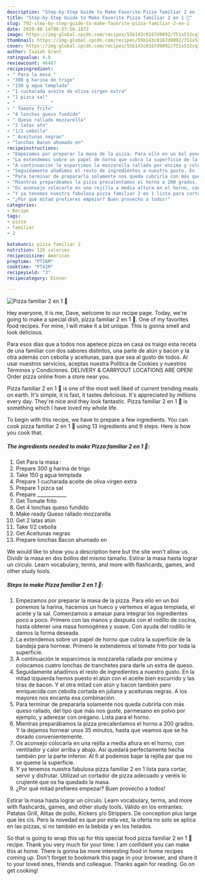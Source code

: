 ```yaml
---
description: "Step-by-Step Guide to Make Favorite Pizza familiar 2 en 1 🍕"
title: "Step-by-Step Guide to Make Favorite Pizza familiar 2 en 1 🍕"
slug: 792-step-by-step-guide-to-make-favorite-pizza-familiar-2-en-1
date: 2020-08-14T06:57:56.187Z
image: https://img-global.cpcdn.com/recipes/55b143c0167d9092/751x532cq70/pizza-familiar-2-en-1-🍕-foto-principal.jpg
thumbnail: https://img-global.cpcdn.com/recipes/55b143c0167d9092/751x532cq70/pizza-familiar-2-en-1-🍕-foto-principal.jpg
cover: https://img-global.cpcdn.com/recipes/55b143c0167d9092/751x532cq70/pizza-familiar-2-en-1-🍕-foto-principal.jpg
author: Isaiah Grant
ratingvalue: 4.8
reviewcount: 46487
recipeingredient:
- " Para la masa "
- "300 g harina de trigo"
- "150 g agua templada"
- "1 cucharada aceite de oliva virgen extra"
- "1 pizca sal"
- " ____________"
- " Tomate frito"
- "4 lonchas queso fundido"
- " Queso rallado mozzarella"
- "2 latas atn"
- "1/2 cebolla"
- " Aceitunas negras"
- "lonchas Bacon ahumado en"
recipeinstructions:
- "Empezamos por preparar la masa de la pizza. Para ello en un bol ponemos la harina, hacemos un hueco y vertemos el agua templada, el aceite y la sal. Comenzamos a amasar para integrar los ingredientes poco a poco. Primero con las manos y después con el rodillo de cocina, hasta obtener una masa homogénea y suave. Con ayuda del rodillo le damos la forma deseada."
- "La extendemos sobre un papel de horno que cubra la superficie de la bandeja para hornear. Primero le extendemos el tomate frito por toda la superficie."
- "A continuación le esparcimos la mozzarella rallada por encima y colocamos cuatro lonchas de tranchetes para darle un extra de queso."
- "Seguidamente añadimos el resto de ingredientes a nuestro gusto. En la mitad izquierda hemos puesto el atún con el aceite bien escurrido y las tiras de bacon. Y el otra mitad con atún y bacon también pero enriquecida con cebolla cortada en juliana y aceitunas negras. A los mayores nos encanta esa combinación."
- "Para terminar de prepararla solamente nos queda cubrirla con más queso rallado, del tipo que más nos guste, parmesano en polvo por ejemplo, y aderezar con orégano. Lista para el horno."
- "Mientras preparábamos la pizza precalentamos el horno a 200 grados. Y la dejamos hornear unos 35 minutos, hasta que veamos que se ha dorado convenientemente."
- "Os aconsejo colocarla en una rejilla a media altura en el horno, con ventilador y calor arriba y abajo. Así quedará perfectamente hecha también por la parte inferior. Al fi al podemos bajar la rejilla par que no se queme la superficie."
- "Y ya tenemos nuestra fabulosa pizza familiar 2 en 1 lista para cortar, servir y disfrutar. Utilizad un cortador de pizza adecuado y veréis lo crujiente que os ha quedado la masa."
- "¿Por qué mitad prefieres empezar? Buen provecho a todos!"
categories:
- Recipe
tags:
- pizza
- familiar
- 2

katakunci: pizza familiar 2 
nutrition: 126 calories
recipecuisine: American
preptime: "PT26M"
cooktime: "PT42M"
recipeyield: "3"
recipecategory: Dinner

---
```



![Pizza familiar 2 en 1 🍕](https://img-global.cpcdn.com/recipes/55b143c0167d9092/751x532cq70/pizza-familiar-2-en-1-🍕-foto-principal.jpg)

Hey everyone, it is me, Dave, welcome to our recipe page. Today, we're going to make a special dish, pizza familiar 2 en 1 🍕. One of my favorites food recipes. For mine, I will make it a bit unique. This is gonna smell and look delicious.

Para esos días que a todos nos apetece pizza en casa os traigo esta receta de una familiar con dos sabores distintos, una parte de atún y bacon y la otra además con cebolla y aceitunas, para que sea al gusto de todos. Al usar nuestros servicios, aceptas nuestra Política de Cookies y nuestros Términos y Condiciones. DELIVERY &amp; CARRYOUT LOCATIONS ARE OPEN! Order pizza online from a store near you.

Pizza familiar 2 en 1 🍕 is one of the most well liked of current trending meals on earth. It's simple, it is fast, it tastes delicious. It's appreciated by millions every day. They're nice and they look fantastic. Pizza familiar 2 en 1 🍕 is something which I have loved my whole life.


To begin with this recipe, we have to prepare a few ingredients. You can cook pizza familiar 2 en 1 🍕 using 13 ingredients and 9 steps. Here is how you cook that.

<!--inarticleads1-->

##### The ingredients needed to make Pizza familiar 2 en 1 🍕:

1. Get  Para la masa :
1. Prepare 300 g harina de trigo
1. Take 150 g agua templada
1. Prepare 1 cucharada aceite de oliva virgen extra
1. Prepare 1 pizca sal
1. Prepare  ____________
1. Get  Tomate frito
1. Get 4 lonchas queso fundido
1. Make ready  Queso rallado mozzarella
1. Get 2 latas atún
1. Take 1/2 cebolla
1. Get  Aceitunas negras
1. Prepare lonchas Bacon ahumado en


We would like to show you a description here but the site won&#39;t allow us. Dividir la masa en dos bollos del mismo tamaño. Estirar la masa hasta lograr un círculo. Learn vocabulary, terms, and more with flashcards, games, and other study tools. 

<!--inarticleads2-->

##### Steps to make Pizza familiar 2 en 1 🍕:

1. Empezamos por preparar la masa de la pizza. Para ello en un bol ponemos la harina, hacemos un hueco y vertemos el agua templada, el aceite y la sal. Comenzamos a amasar para integrar los ingredientes poco a poco. Primero con las manos y después con el rodillo de cocina, hasta obtener una masa homogénea y suave. Con ayuda del rodillo le damos la forma deseada.
1. La extendemos sobre un papel de horno que cubra la superficie de la bandeja para hornear. Primero le extendemos el tomate frito por toda la superficie.
1. A continuación le esparcimos la mozzarella rallada por encima y colocamos cuatro lonchas de tranchetes para darle un extra de queso.
1. Seguidamente añadimos el resto de ingredientes a nuestro gusto. En la mitad izquierda hemos puesto el atún con el aceite bien escurrido y las tiras de bacon. Y el otra mitad con atún y bacon también pero enriquecida con cebolla cortada en juliana y aceitunas negras. A los mayores nos encanta esa combinación.
1. Para terminar de prepararla solamente nos queda cubrirla con más queso rallado, del tipo que más nos guste, parmesano en polvo por ejemplo, y aderezar con orégano. Lista para el horno.
1. Mientras preparábamos la pizza precalentamos el horno a 200 grados. Y la dejamos hornear unos 35 minutos, hasta que veamos que se ha dorado convenientemente.
1. Os aconsejo colocarla en una rejilla a media altura en el horno, con ventilador y calor arriba y abajo. Así quedará perfectamente hecha también por la parte inferior. Al fi al podemos bajar la rejilla par que no se queme la superficie.
1. Y ya tenemos nuestra fabulosa pizza familiar 2 en 1 lista para cortar, servir y disfrutar. Utilizad un cortador de pizza adecuado y veréis lo crujiente que os ha quedado la masa.
1. ¿Por qué mitad prefieres empezar? Buen provecho a todos!


Estirar la masa hasta lograr un círculo. Learn vocabulary, terms, and more with flashcards, games, and other study tools. Válido en los entrantes: Patatas Grill, Alitas de pollo, Kickers y/o Strippers. De conception plus large que les cis. Pero la novedad es que por esta vez, la oferta no solo se aplica en las pizzas, si no también en la bebida y en los helados. 

So that is going to wrap this up for this special food pizza familiar 2 en 1 🍕 recipe. Thank you very much for your time. I am confident you can make this at home. There is gonna be more interesting food in home recipes coming up. Don't forget to bookmark this page in your browser, and share it to your loved ones, friends and colleague. Thanks again for reading. Go on get cooking!
